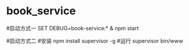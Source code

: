 # book_service

#启动方式一
SET DEBUG=book-service:* & npm start

#启动方式二
#安装
npm install supervisor -g
#运行
supervisor bin/www

